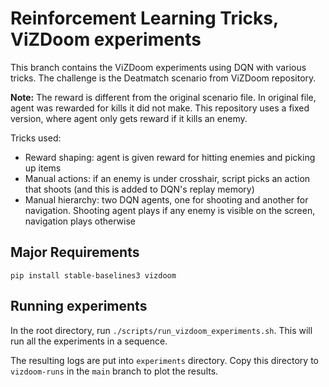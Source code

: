 # Reinforcement Learning Tricks, ViZDoom experiments

This branch contains the ViZDoom experiments using DQN with various tricks. The challenge is the Deatmatch scenario from ViZDoom repository.

**Note:** The reward is different from the original scenario file. In original file, agent was rewarded for kills it did not make. This repository uses a fixed version, where agent only gets reward if it kills an enemy.

Tricks used:

- Reward shaping: agent is given reward for hitting enemies and picking up items
- Manual actions: if an enemy is under crosshair, script picks an action that shoots (and this is added to DQN's replay memory)
- Manual hierarchy: two DQN agents, one for shooting and another for navigation. Shooting agent plays if any enemy is visible on the screen, navigation plays otherwise

## Major Requirements

```
pip install stable-baselines3 vizdoom
```

## Running experiments

In the root directory, run `./scripts/run_vizdoom_experiments.sh`. This will run all the experiments in a sequence.

The resulting logs are put into `experiments` directory. Copy this directory to `vizdoom-runs` in the `main` branch to plot the results.


